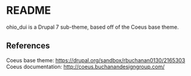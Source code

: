 README
======

ohio_dui is a Drupal 7 sub-theme, based off of the Coeus base theme.

References
----------
Coeus base theme: https://drupal.org/sandbox/rbuchanan0130/2165303
Coeus documentation: http://coeus.buchanandesigngroup.com/
